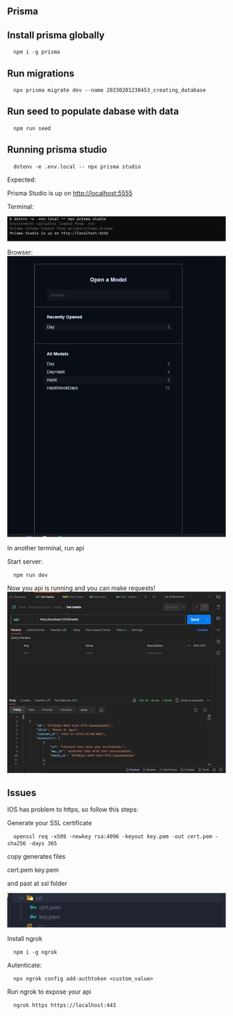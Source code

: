 ## Prisma

## Install prisma globally

```shell
  npm i -g prisma

```

## Run migrations

```shell  
  npx prisma migrate dev --name 20230201230453_creating_database

```

## Run seed to populate dabase with data

```shell  
  npm run seed

```

## Running prisma studio

```shell
  dotenv -e .env.local -- npx prisma studio

```

Expected:

Prisma Studio is up on <http://localhost:5555>

Terminal:

![Alt text](./demo/image.png)

Browser:
![Alt text](./demo/image-1.png)

In another terminal, run api

Start server:

```shell  
  npm run dev

```

Now you api is running and you can make requests!
![Alt text](./demo/image-2.png)

## Issues

IOS has problem to https, so follow this steps:

Generate your SSL certificate

```shell  
  openssl req -x509 -newkey rsa:4096 -keyout key.pem -out cert.pem -sha256 -days 365

```

copy generates files

cert.pem
key.pem

and past at ssl folder

![Alt text](./demo/image-3.png)

Install ngrok

```shell  
  npm i -g ngrok

```

Autenticate:

```shell  
  npx ngrok config add-authtoken <custom_value>

```

Run ngrok to expose your api

```shell  
  ngrok https https://localhost:443

```
